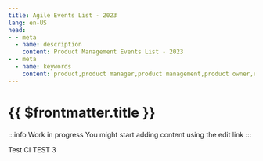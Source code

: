 ```yaml
---
title: Agile Events List - 2023
lang: en-US
head:
- - meta
  - name: description
    content: Product Management Events List - 2023
- - meta
  - name: keywords
    content: product,product manager,product management,product owner,events,product owner
---
```


# {{ $frontmatter.title }}

:::info
Work in progress
You might start adding content using the edit link
:::

Test CI
TEST 3
